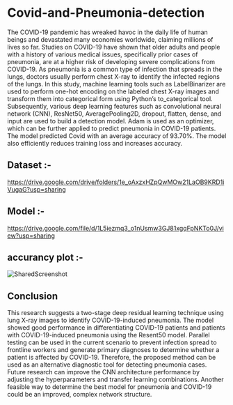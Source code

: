 # Covid-and-Pneumonia-detection
The COVID-19 pandemic has wreaked havoc in the daily life of human beings and devastated many economies worldwide, claiming millions of lives so far. Studies on COVID-19 have shown that older adults and people with a history of various medical issues, specifically prior cases of pneumonia, are at a higher risk of developing severe complications from COVID-19. As pneumonia is a common type of infection that spreads in the lungs, doctors usually perform chest X-ray to identify the infected regions of the lungs. In this study, machine learning tools such as LabelBinarizer are used to perform one-hot encoding on the labeled chest X-ray images and transform them into categorical form using Python’s to_categorical tool. Subsequently, various deep learning features such as convolutional neural network (CNN), ResNet50, AveragePooling2D, dropout, flatten, dense, and input are used to build a detection model. Adam is used as an optimizer, which can be further applied to predict pneumonia in COVID-19 patients. The model predicted Covid with an average accuracy of 93.70%. The model also efficiently reduces training loss and increases accuracy.


## Dataset :- 
https://drive.google.com/drive/folders/1e_oAxzxHZpQwMOw21LaOB9KRD1iVugaG?usp=sharing

## Model :- 
https://drive.google.com/file/d/1L5iezmq3_o1nUsmw3GJ81xgqFpNKTo0J/view?usp=sharing

## accurancy plot :- 
![SharedScreenshot](https://user-images.githubusercontent.com/86012289/139533187-ce32206f-997c-4a4a-bace-5508f57b84b9.jpg)

## Conclusion
This research suggests a two-stage deep residual learning technique using lung X-ray images to identify COVID-19-induced pneumonia. The model showed good performance in differentiating COVID-19 patients and patients with COVID-19-induced pneumonia using the Resent50 model. Parallel testing can be used in the current scenario to prevent infection spread to frontline workers and generate primary diagnoses to determine whether a patient is affected by COVID-19. Therefore, the proposed method can be used as an alternative diagnostic tool for detecting pneumonia cases. Future research can improve the CNN architecture performance by adjusting the hyperparameters and transfer learning combinations. Another feasible way to determine the best model for pneumonia and COVID-19 could be an improved, complex network structure.


